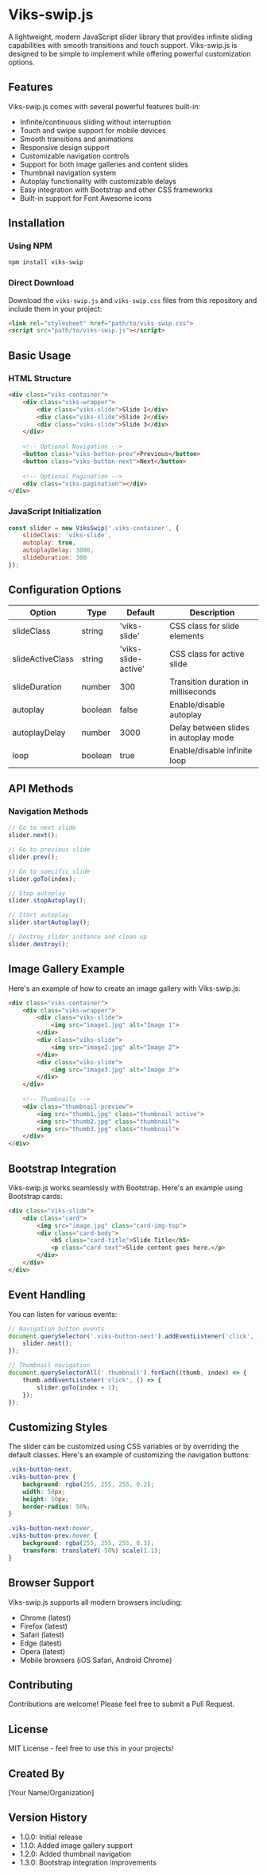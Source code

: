 # Viks-swip.js

A lightweight, modern JavaScript slider library that provides infinite sliding capabilities with smooth transitions and touch support. Viks-swip.js is designed to be simple to implement while offering powerful customization options.

## Features

Viks-swip.js comes with several powerful features built-in:

- Infinite/continuous sliding without interruption
- Touch and swipe support for mobile devices
- Smooth transitions and animations
- Responsive design support
- Customizable navigation controls
- Support for both image galleries and content slides
- Thumbnail navigation system
- Autoplay functionality with customizable delays
- Easy integration with Bootstrap and other CSS frameworks
- Built-in support for Font Awesome icons

## Installation

### Using NPM

```bash
npm install viks-swip
```

### Direct Download

Download the `viks-swip.js` and `viks-swip.css` files from this repository and include them in your project:

```html
<link rel="stylesheet" href="path/to/viks-swip.css">
<script src="path/to/viks-swip.js"></script>
```

## Basic Usage

### HTML Structure

```html
<div class="viks-container">
    <div class="viks-wrapper">
        <div class="viks-slide">Slide 1</div>
        <div class="viks-slide">Slide 2</div>
        <div class="viks-slide">Slide 3</div>
    </div>
    
    <!-- Optional Navigation -->
    <button class="viks-button-prev">Previous</button>
    <button class="viks-button-next">Next</button>
    
    <!-- Optional Pagination -->
    <div class="viks-pagination"></div>
</div>
```

### JavaScript Initialization

```javascript
const slider = new ViksSwip('.viks-container', {
    slideClass: 'viks-slide',
    autoplay: true,
    autoplayDelay: 3000,
    slideDuration: 300
});
```

## Configuration Options

| Option | Type | Default | Description |
|--------|------|---------|-------------|
| slideClass | string | 'viks-slide' | CSS class for slide elements |
| slideActiveClass | string | 'viks-slide-active' | CSS class for active slide |
| slideDuration | number | 300 | Transition duration in milliseconds |
| autoplay | boolean | false | Enable/disable autoplay |
| autoplayDelay | number | 3000 | Delay between slides in autoplay mode |
| loop | boolean | true | Enable/disable infinite loop |

## API Methods

### Navigation Methods

```javascript
// Go to next slide
slider.next();

// Go to previous slide
slider.prev();

// Go to specific slide
slider.goTo(index);

// Stop autoplay
slider.stopAutoplay();

// Start autoplay
slider.startAutoplay();

// Destroy slider instance and clean up
slider.destroy();
```

## Image Gallery Example

Here's an example of how to create an image gallery with Viks-swip.js:

```html
<div class="viks-container">
    <div class="viks-wrapper">
        <div class="viks-slide">
            <img src="image1.jpg" alt="Image 1">
        </div>
        <div class="viks-slide">
            <img src="image2.jpg" alt="Image 2">
        </div>
        <div class="viks-slide">
            <img src="image3.jpg" alt="Image 3">
        </div>
    </div>
    
    <!-- Thumbnails -->
    <div class="thumbnail-preview">
        <img src="thumb1.jpg" class="thumbnail active">
        <img src="thumb2.jpg" class="thumbnail">
        <img src="thumb3.jpg" class="thumbnail">
    </div>
</div>
```

## Bootstrap Integration

Viks-swip.js works seamlessly with Bootstrap. Here's an example using Bootstrap cards:

```html
<div class="viks-slide">
    <div class="card">
        <img src="image.jpg" class="card-img-top">
        <div class="card-body">
            <h5 class="card-title">Slide Title</h5>
            <p class="card-text">Slide content goes here.</p>
        </div>
    </div>
</div>
```

## Event Handling

You can listen for various events:

```javascript
// Navigation button events
document.querySelector('.viks-button-next').addEventListener('click', () => {
    slider.next();
});

// Thumbnail navigation
document.querySelectorAll('.thumbnail').forEach((thumb, index) => {
    thumb.addEventListener('click', () => {
        slider.goTo(index + 1);
    });
});
```

## Customizing Styles

The slider can be customized using CSS variables or by overriding the default classes. Here's an example of customizing the navigation buttons:

```css
.viks-button-next,
.viks-button-prev {
    background: rgba(255, 255, 255, 0.2);
    width: 50px;
    height: 50px;
    border-radius: 50%;
}

.viks-button-next:hover,
.viks-button-prev:hover {
    background: rgba(255, 255, 255, 0.3);
    transform: translateY(-50%) scale(1.1);
}
```

## Browser Support

Viks-swip.js supports all modern browsers including:

- Chrome (latest)
- Firefox (latest)
- Safari (latest)
- Edge (latest)
- Opera (latest)
- Mobile browsers (iOS Safari, Android Chrome)

## Contributing

Contributions are welcome! Please feel free to submit a Pull Request.

## License

MIT License - feel free to use this in your projects!

## Created By

[Your Name/Organization]

## Version History

- 1.0.0: Initial release
- 1.1.0: Added image gallery support
- 1.2.0: Added thumbnail navigation
- 1.3.0: Bootstrap integration improvements